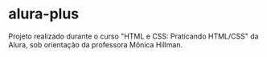 # alura-plus
Projeto realizado durante o curso "HTML e CSS: Praticando HTML/CSS" da Alura, sob orientação da professora Mônica Hillman.
